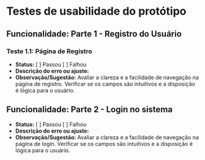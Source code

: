 # Testes de usabilidade do protótipo

## Funcionalidade: Parte 1 - Registro do Usuário

### Teste 1.1: Página de Registro

-   **Status:** [ ] Passou [ ] Falhou
-   **Descrição do erro ou ajuste:**
-   **Observação/Sugestão:** Avaliar a clareza e a facilidade de navegação na página de registro. Verificar se os campos são intuitivos e a disposição é lógica para o usuário.

## Funcionalidade: Parte 2 - Login no sistema

-   **Status:** [ ] Passou [ ] Falhou
-   **Descrição do erro ou ajuste:**
-   **Observação/Sugestão:** Avaliar a clareza e a facilidade de navegação na página de login. Verificar se os campos são intuitivos e a disposição é lógica para o usuário.
